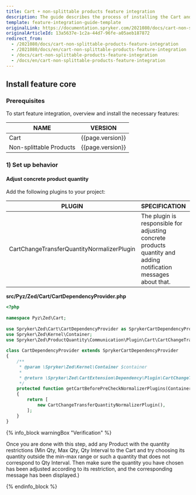 ```yaml
---
title: Cart + non-splittable products feature integration
description: The guide describes the process of installing the Cart and Non-Splittable Products features into your project
template: feature-integration-guide-template
originalLink: https://documentation.spryker.com/2021080/docs/cart-non-splittable-products-feature-integration
originalArticleId: 13a5637e-1c2a-44d7-96fe-a05aeb187872
redirect_from:
  - /2021080/docs/cart-non-splittable-products-feature-integration
  - /2021080/docs/en/cart-non-splittable-products-feature-integration
  - /docs/cart-non-splittable-products-feature-integration
  - /docs/en/cart-non-splittable-products-feature-integration
---
```


## Install feature core

### Prerequisites

To start feature integration, overview and install the necessary features:

| NAME | VERSION |
| --- | --- |
| Cart | {{page.version}} |
| Non-splittable Products |{{page.version}} |

### 1) Set up behavior

#### Adjust concrete product quantity

Add the following plugins to your project:

| PLUGIN | SPECIFICATION | PREREQUISITES | NAMESPACE |
| --- | --- | --- | --- |
| CartChangeTransferQuantityNormalizerPlugin | The plugin is responsible for adjusting concrete products quantity and adding notification messages about that. | The `ProductQuantity` and `ProductQuantityStorage` modules should be installed. | Spryker\Zed\ProductQuantity\Communication\Plugin\Cart |

**src/Pyz/Zed/Cart/CartDependencyProvider.php**

```php
<?php
 
namespace Pyz\Zed\Cart;
 
use Spryker\Zed\Cart\CartDependencyProvider as SprykerCartDependencyProvider;
use Spryker\Zed\Kernel\Container;
use Spryker\Zed\ProductQuantity\Communication\Plugin\Cart\CartChangeTransferQuantityNormalizerPlugin;
 
class CartDependencyProvider extends SprykerCartDependencyProvider
{
	/**
	 * @param \Spryker\Zed\Kernel\Container $container
	 *
	 * @return \Spryker\Zed\CartExtension\Dependency\Plugin\CartChangeTransferNormalizerPluginInterface[]
	 */
	protected function getCartBeforePreCheckNormalizerPlugins(Container $container): array
	{
		return [
			new CartChangeTransferQuantityNormalizerPlugin(),
		];
	}
}
```

{% info_block warningBox "Verification" %}

Once you are done with this step, add any Product with the quantity restrictions (Min Qty, Max Qty, Qty Interval to the Cart and try choosing its quantity outside the min-max range or such a quantity that does not correspond to Qty Interval. Then make sure the quantity you have chosen has been adjusted according to its restriction, and the corresponding message has been displayed.)

{% endinfo_block %}
